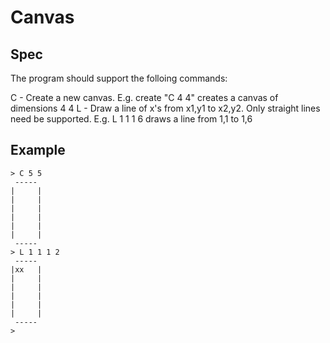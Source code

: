 # Canvas

## Spec

The program should support the folloing commands:

C <width> <height> - Create a new canvas. 
    E.g. create "C 4 4" creates a canvas of dimensions 4 4
L <x1> <y1> <x2> <y2> - Draw a line of x's from x1,y1 to x2,y2. Only straight lines need be supported. 
    E.g. L 1 1 1 6 draws a line from 1,1 to 1,6
    
## Example 
```
> C 5 5
 -----
|     |
|     |
|     |
|     |
|     |
|     |
 -----
> L 1 1 1 2
 -----
|xx   |
|     |
|     |
|     |
|     |
|     |
 -----
>    
```

